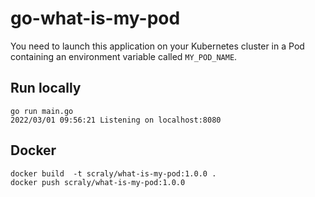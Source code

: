 # go-what-is-my-pod

You need to launch this application on your Kubernetes cluster in a Pod containing an environment variable called `MY_POD_NAME`.

## Run locally

```
go run main.go
2022/03/01 09:56:21 Listening on localhost:8080
```

## Docker

```
docker build  -t scraly/what-is-my-pod:1.0.0 .
docker push scraly/what-is-my-pod:1.0.0
```
